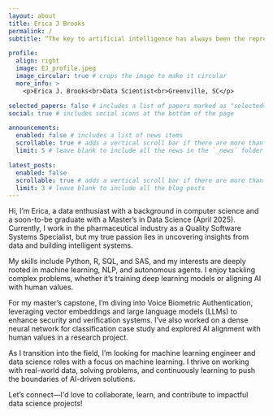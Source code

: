 ```yaml
---
layout: about
title: Erica J Brooks
permalink: /
subtitle: “The key to artificial intelligence has always been the representation.” --Jeff Hawkins

profile:
  align: right
  image: EJ_profile.jpeg
  image_circular: true # crops the image to make it circular
  more_info: >
    <p>Erica J. Brooks<br>Data Scientist<br>Greenville, SC</p>

selected_papers: false # includes a list of papers marked as "selected={true}"
social: true # includes social icons at the bottom of the page

announcements:
  enabled: false # includes a list of news items
  scrollable: true # adds a vertical scroll bar if there are more than 3 news items
  limit: 5 # leave blank to include all the news in the `_news` folder

latest_posts:
  enabled: false
  scrollable: true # adds a vertical scroll bar if there are more than 3 new posts items
  limit: 3 # leave blank to include all the blog posts
---
```


Hi, I’m Erica, a data enthusiast with a background in computer science and a soon-to-be graduate with a Master’s in Data Science (April 2025). Currently, I work in the pharmaceutical industry as a Quality Software Systems Specialist, but my true passion lies in uncovering insights from data and building intelligent systems.

My skills include Python, R, SQL, and SAS, and my interests are deeply rooted in machine learning, NLP, and autonomous agents. I enjoy tackling complex problems, whether it’s training deep learning models or aligning AI with human values.

For my master’s capstone, I’m diving into Voice Biometric Authentication, leveraging vector embeddings and large language models (LLMs) to enhance security and verification systems. I’ve also worked on a dense neural network for classification case study and explored AI alignment with human values in a research project.

As I transition into the field, I’m looking for machine learning engineer and data science roles with a focus on machine learning. I thrive on working with real-world data, solving problems, and continuously learning to push the boundaries of AI-driven solutions.

Let’s connect—I'd love to collaborate, learn, and contribute to impactful data science projects!